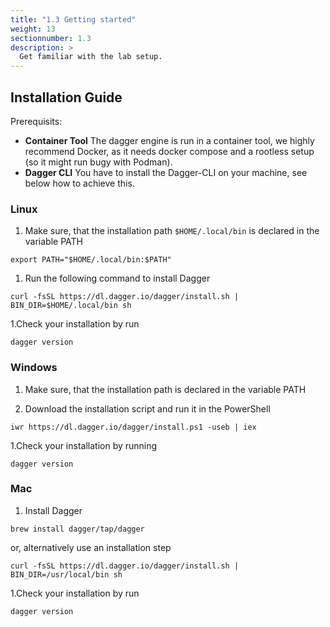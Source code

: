 ```yaml
---
title: "1.3 Getting started"
weight: 13
sectionnumber: 1.3
description: >
  Get familiar with the lab setup.
---
```


## Installation Guide

Prerequisits:

* **Container Tool** The dagger engine is run in a container tool, we highly recommend Docker, as it needs docker compose and a rootless setup (so it might run bugy with Podman). 
* **Dagger CLI** You have to install the Dagger-CLI on your machine, see below how to achieve this.


### Linux


1. Make sure, that the installation path `$HOME/.local/bin` is declared in the variable PATH
```
export PATH="$HOME/.local/bin:$PATH"
```

1. Run the following command to install Dagger
```
curl -fsSL https://dl.dagger.io/dagger/install.sh | BIN_DIR=$HOME/.local/bin sh
```

1.Check your installation by run
```
dagger version
```


### Windows


1. Make sure, that the installation path is declared in the variable PATH

1. Download the installation script and run it in the PowerShell
```
iwr https://dl.dagger.io/dagger/install.ps1 -useb | iex
```

1.Check your installation by running
```
dagger version
```


### Mac


1. Install Dagger
```
brew install dagger/tap/dagger
```
or, alternatively use an installation step
```
curl -fsSL https://dl.dagger.io/dagger/install.sh | BIN_DIR=/usr/local/bin sh
```

1.Check your installation by run
```
dagger version
```
